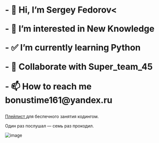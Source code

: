 <!DOCTYPE html>
<html lang="ru">
  <head>
    <meta charset="UTF-8" />
    <meta name="viewport" content="width=device-width, initial-scale=1.0" />
    <title>3_4==мы_в_Эфире</title>
  </head>
  <body>
    <h1><p> - 👋 Hi, I’m Sergey Fedorov<<p>
        <p> - 👀 I’m interested in New Knowledge<p>
        <p> - ✅ I’m currently learning Python<p>
        <p> - 💞️ Collaborate with Super_team_45<p>
        <p> - 📫 How to reach me bonustime161@yandex.ru<p></h1
    <p>
    <a href="https://music.yandex.ru/iframe/#playlist/ynx-praktikum/1002">Плейлист
    </a> для беспечного занятия кодингом.</p>
    <p>Один раз послушал — семь раз прокодил.</p>
  </body>
</html>


<!---
Nemets87/Nemets87 is a ✨ special ✨ repository because its `README.md` (this file) appears on your GitHub profile.
You can click the Preview link to take a look at your changes.
--->
![image](https://user-images.githubusercontent.com/109182055/217524095-4fabfb74-7f50-4fa9-b170-eac8aa4c87ca.png)


